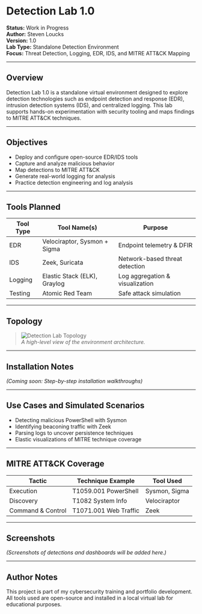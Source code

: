 # Detection Lab 1.0

**Status:** Work in Progress  
**Author:** Steven Loucks  
**Version:** 1.0  
**Lab Type:** Standalone Detection Environment  
**Focus:** Threat Detection, Logging, EDR, IDS, and MITRE ATT&CK Mapping

---

## Overview

Detection Lab 1.0 is a standalone virtual environment designed to explore detection technologies such as endpoint detection and response (EDR), intrusion detection systems (IDS), and centralized logging. This lab supports hands-on experimentation with security tooling and maps findings to MITRE ATT&CK techniques.

---

## Objectives

- Deploy and configure open-source EDR/IDS tools
- Capture and analyze malicious behavior
- Map detections to MITRE ATT&CK
- Generate real-world logging for analysis
- Practice detection engineering and log analysis

---

## Tools Planned

| Tool Type | Tool Name(s) | Purpose |
|-----------|--------------|---------|
| EDR       | Velociraptor, Sysmon + Sigma | Endpoint telemetry & DFIR |
| IDS       | Zeek, Suricata | Network-based threat detection |
| Logging   | Elastic Stack (ELK), Graylog | Log aggregation & visualization |
| Testing   | Atomic Red Team | Safe attack simulation |

---

## Topology

> ![Detection Lab Topology](./diagram/detection-lab1-topology.drawio.png)  
*A high-level view of the environment architecture.*

---

## Installation Notes

_(Coming soon: Step-by-step installation walkthroughs)_

---

## Use Cases and Simulated Scenarios

- Detecting malicious PowerShell with Sysmon
- Identifying beaconing traffic with Zeek
- Parsing logs to uncover persistence techniques
- Elastic visualizations of MITRE technique coverage

---

## MITRE ATT&CK Coverage

| Tactic      | Technique Example     | Tool Used         |
|-------------|------------------------|-------------------|
| Execution   | T1059.001 PowerShell   | Sysmon, Sigma     |
| Discovery   | T1082 System Info      | Velociraptor      |
| Command & Control | T1071.001 Web Traffic | Zeek             |

---

## Screenshots

_(Screenshots of detections and dashboards will be added here.)_

---

## Author Notes

This project is part of my cybersecurity training and portfolio development. All tools used are open-source and installed in a local virtual lab for educational purposes.
